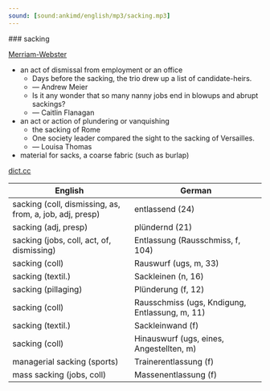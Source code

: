 ```yaml
---
sound: [sound:ankimd/english/mp3/sacking.mp3]
---
```


\### sacking

[Merriam-Webster](https://www.merriam-webster.com/dictionary/sacking)

- an act of dismissal from employment or an office
    - Days before the sacking, the trio drew up a list of candidate-heirs.
    - — Andrew Meier
    - Is it any wonder that so many nanny jobs end in blowups and abrupt sackings?
    - — Caitlin Flanagan
- an act or action of plundering or vanquishing
    - the sacking of Rome
    - One society leader compared the sight to the sacking of Versailles.
    - — Louisa Thomas
- material for sacks, a coarse fabric (such as burlap)

[dict.cc](https://www.dict.cc/sacking)

| English        | German       |
| -------------- | ------------ |
| sacking (coll, dismissing, as, from, a, job, adj, presp) | entlassend (24) |
| sacking (adj, presp) | plündernd (21) |
| sacking (jobs, coll, act, of, dismissing) | Entlassung (Rausschmiss, f, 104) |
| sacking (coll) | Rauswurf (ugs, m, 33) |
| sacking (textil.) | Sackleinen (n, 16) |
| sacking (pillaging) | Plünderung (f, 12) |
| sacking (coll) | Rausschmiss (ugs, Kndigung, Entlassung, m, 11) |
| sacking (textil.) | Sackleinwand (f) |
| sacking (coll) | Hinauswurf (ugs, eines, Angestellten, m) |
| managerial sacking (sports) | Trainerentlassung (f) |
| mass sacking (jobs, coll) | Massenentlassung (f) |
